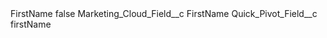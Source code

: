 <?xml version="1.0" encoding="UTF-8"?>
<CustomMetadata xmlns="http://soap.sforce.com/2006/04/metadata" xmlns:xsi="http://www.w3.org/2001/XMLSchema-instance" xmlns:xsd="http://www.w3.org/2001/XMLSchema">
    <label>FirstName</label>
    <protected>false</protected>
    <values>
        <field>Marketing_Cloud_Field__c</field>
        <value xsi:type="xsd:string">FirstName</value>
    </values>
    <values>
        <field>Quick_Pivot_Field__c</field>
        <value xsi:type="xsd:string">firstName</value>
    </values>
</CustomMetadata>
